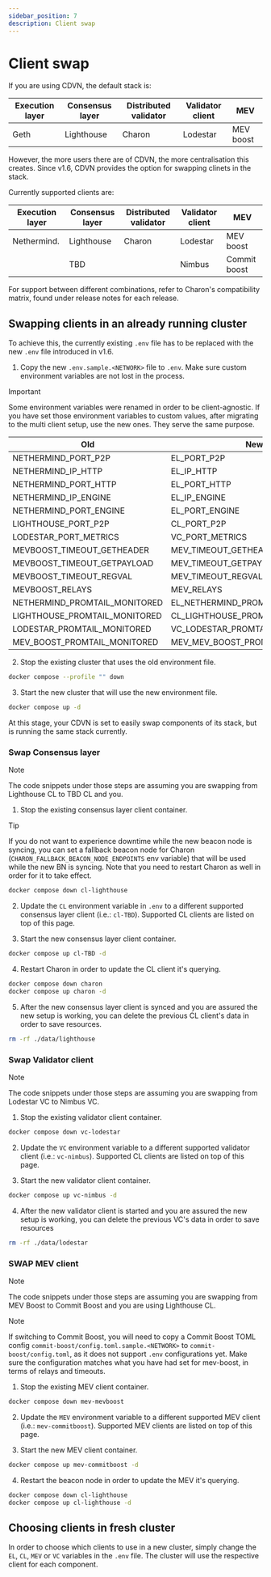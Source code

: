 ```yaml
---
sidebar_position: 7
description: Client swap
---
```


# Client swap

If you are using CDVN, the default stack is:

| Execution layer | Consensus layer | Distributed validator | Validator client | MEV       |
| --------------- | --------------- | --------------------- | ---------------- | --------- |
| Geth            | Lighthouse      | Charon                | Lodestar         | MEV boost |

However, the more users there are of CDVN, the more centralisation this creates.
Since v1.6, CDVN provides the option for swapping clinets in the stack.

Currently supported clients are:

| Execution layer | Consensus layer | Distributed validator | Validator client | MEV          |
| --------------- | --------------- | --------------------- | ---------------- | ------------ |
| Nethermind.     | Lighthouse      | Charon                | Lodestar         | MEV boost    |
|                 | TBD             |                       | Nimbus           | Commit boost |

For support between different combinations, refer to Charon's compatibility matrix, found under release notes for each release.

## Swapping clients in an already running cluster

To achieve this, the currently existing `.env` file has to be replaced with the new `.env` file introduced in v1.6.

1. Copy the new `.env.sample.<NETWORK>` file to `.env`. Make sure custom environment variables are not lost in the process.

> [!IMPORTANT]
> Some environment variables were renamed in order to be client-agnostic. If you have set those environment variables to custom values, after migrating to the multi client setup, use the new ones. They serve the same purpose.
>
> | Old                           | New                              |
> |-------------------------------|--------------------------------- |
> | NETHERMIND_PORT_P2P           | EL_PORT_P2P                      |
> | NETHERMIND_IP_HTTP            | EL_IP_HTTP                       |
> | NETHERMIND_PORT_HTTP          | EL_PORT_HTTP                     |
> | NETHERMIND_IP_ENGINE          | EL_IP_ENGINE                     |
> | NETHERMIND_PORT_ENGINE        | EL_PORT_ENGINE                   |
> | LIGHTHOUSE_PORT_P2P           | CL_PORT_P2P                      |
> | LODESTAR_PORT_METRICS         | VC_PORT_METRICS                  |
> | MEVBOOST_TIMEOUT_GETHEADER    | MEV_TIMEOUT_GETHEADER            |
> | MEVBOOST_TIMEOUT_GETPAYLOAD   | MEV_TIMEOUT_GETPAYLOAD           |
> | MEVBOOST_TIMEOUT_REGVAL       | MEV_TIMEOUT_REGVAL               |
> | MEVBOOST_RELAYS               | MEV_RELAYS                       |
> | NETHERMIND_PROMTAIL_MONITORED | EL_NETHERMIND_PROMTAIL_MONITORED |
> | LIGHTHOUSE_PROMTAIL_MONITORED | CL_LIGHTHOUSE_PROMTAIL_MONITORED |
> | LODESTAR_PROMTAIL_MONITORED   | VC_LODESTAR_PROMTAIL_MONITORED   |
> | MEV_BOOST_PROMTAIL_MONITORED  | MEV_MEV_BOOST_PROMTAIL_MONITORED |

2. Stop the existing cluster that uses the old environment file.

```sh
docker compose --profile "" down
```

3. Start the new cluster that will use the new environment file.

```sh
docker compose up -d
```

At this stage, your CDVN is set to easily swap components of its stack, but is running the same stack currently.

### Swap Consensus layer

> [!NOTE]
> The code snippets under those steps are assuming you are swapping from Lighthouse CL to TBD CL and you.

1. Stop the existing consensus layer client container.

> [!TIP]
> If you do not want to experience downtime while the new beacon node is syncing, you can set a fallback beacon node for Charon (`CHARON_FALLBACK_BEACON_NODE_ENDPOINTS` env variable) that will be used while the new BN is syncing.
> Note that you need to restart Charon as well in order for it to take effect.

```sh
docker compose down cl-lighthouse
```

2. Update the `CL` environment variable in `.env` to a different supported consensus layer client (i.e.: `cl-TBD`). Supported CL clients are listed on top of this page.

3. Start the new consensus layer client container.

```sh
docker compose up cl-TBD -d
```

4. Restart Charon in order to update the CL client it's querying.

```sh
docker compose down charon
docker compose up charon -d
```

5. After the new consensus layer client is synced and you are assured the new setup is working, you can delete the previous CL client's data in order to save resources.

```sh
rm -rf ./data/lighthouse
```

### Swap Validator client

> [!NOTE]
> The code snippets under those steps are assuming you are swapping from Lodestar VC to Nimbus VC.

1. Stop the existing validator client container.

```sh
docker compose down vc-lodestar
```

2. Update the `VC` environment variable to a different supported validator client (i.e.: `vc-nimbus`). Supported CL clients are listed on top of this page.

3. Start the new validator client container.

```sh
docker compose up vc-nimbus -d
```

4. After the new validator client is started and you are assured the new setup is working, you can delete the previous VC's data in order to save resources

```sh
rm -rf ./data/lodestar
```

### SWAP MEV client

> [!NOTE]
> The code snippets under those steps are assuming you are swapping from MEV Boost to Commit Boost and you are using Lighthouse CL.

> [!NOTE]
> If switching to Commit Boost, you will need to copy a Commit Boost TOML config `commit-boost/config.toml.sample.<NETWORK>` to `commit-boost/config.toml`, as it does not support `.env` configurations yet. Make sure the configuration matches what you have had set for mev-boost, in terms of relays and timeouts.

1. Stop the existing MEV client container.

```sh
docker compose down mev-mevboost
```

2. Update the `MEV` environment variable to a different supported MEV client (i.e.: `mev-commitboost`). Supported MEV clients are listed on top of this page.

3. Start the new MEV client container.

```sh
docker compose up mev-commitboost -d
```

4. Restart the beacon node in order to update the MEV it's querying.

```sh
docker compose down cl-lighthouse
docker compose up cl-lighthouse -d
```

## Choosing clients in fresh cluster

In order to choose which clients to use in a new cluster, simply change the `EL`, `CL`, `MEV` or `VC` variables in the `.env` file. The cluster will use the respective client for each component.
